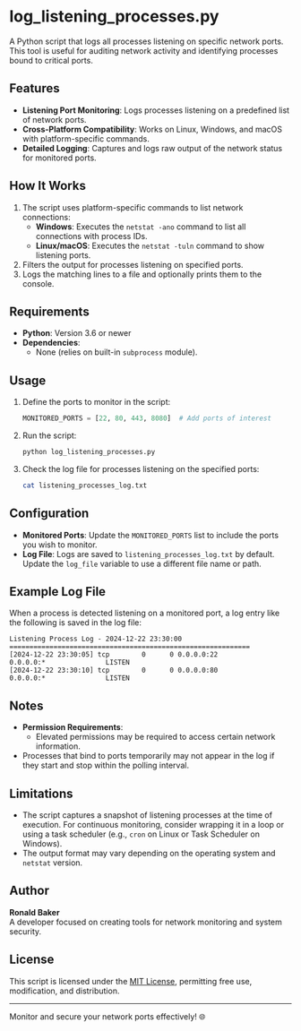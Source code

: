 # log_listening_processes.py

A Python script that logs all processes listening on specific network ports. This tool is useful for auditing network activity and identifying processes bound to critical ports.

## Features

- **Listening Port Monitoring**: Logs processes listening on a predefined list of network ports.
- **Cross-Platform Compatibility**: Works on Linux, Windows, and macOS with platform-specific commands.
- **Detailed Logging**: Captures and logs raw output of the network status for monitored ports.

## How It Works

1. The script uses platform-specific commands to list network connections:
   - **Windows**: Executes the `netstat -ano` command to list all connections with process IDs.
   - **Linux/macOS**: Executes the `netstat -tuln` command to show listening ports.
2. Filters the output for processes listening on specified ports.
3. Logs the matching lines to a file and optionally prints them to the console.

## Requirements

- **Python**: Version 3.6 or newer
- **Dependencies**:
  - None (relies on built-in `subprocess` module).

## Usage

1. Define the ports to monitor in the script:
   ```python
   MONITORED_PORTS = [22, 80, 443, 8080]  # Add ports of interest
   ```

2. Run the script:
   ```bash
   python log_listening_processes.py
   ```

3. Check the log file for processes listening on the specified ports:
   ```bash
   cat listening_processes_log.txt
   ```

## Configuration

- **Monitored Ports**: Update the `MONITORED_PORTS` list to include the ports you wish to monitor.
- **Log File**: Logs are saved to `listening_processes_log.txt` by default. Update the `log_file` variable to use a different file name or path.

## Example Log File

When a process is detected listening on a monitored port, a log entry like the following is saved in the log file:

```
Listening Process Log - 2024-12-22 23:30:00
============================================================
[2024-12-22 23:30:05] tcp        0      0 0.0.0.0:22              0.0.0.0:*               LISTEN
[2024-12-22 23:30:10] tcp        0      0 0.0.0.0:80              0.0.0.0:*               LISTEN
```

## Notes

- **Permission Requirements**:
  - Elevated permissions may be required to access certain network information.
- Processes that bind to ports temporarily may not appear in the log if they start and stop within the polling interval.

## Limitations

- The script captures a snapshot of listening processes at the time of execution. For continuous monitoring, consider wrapping it in a loop or using a task scheduler (e.g., `cron` on Linux or Task Scheduler on Windows).
- The output format may vary depending on the operating system and `netstat` version.

## Author

**Ronald Baker**  
A developer focused on creating tools for network monitoring and system security.

## License

This script is licensed under the [MIT License](LICENSE), permitting free use, modification, and distribution.

---

Monitor and secure your network ports effectively! 🌐
```
